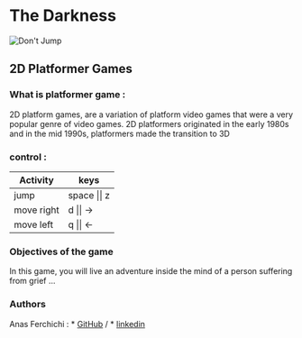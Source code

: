 # The Darkness
![Don't Jump](https://user-images.githubusercontent.com/91852763/197366217-2138a85e-4dac-480b-8025-b66250ba34a2.png)
## 2D Platformer Games
### What is platformer game :
2D platform games, are a variation of platform video games that were a very popular genre of video games. 2D platformers originated in the early 1980s and in the mid 1990s, platformers made the transition to 3D

### control :
| Activity  | keys |
| ------------- | ------------- |
| jump | space \|\| z |
| move right | d \|\| -> |
| move left | q \|\| <- |

### Objectives of the game

In this game, you will live an adventure inside the mind of a person suffering from grief ...

### Authors
 Anas Ferchichi : * [GitHub](https://github.com/FerchichiXIII) / * [linkedin](https://www.linkedin.com/in/anas-ferchichi-7b9aa8230/)
